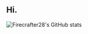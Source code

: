 ## Hi.
![Firecrafter28's GitHub stats](https://github-readme-stats.vercel.app/api?username=Firecrafter28&show_icons=true&theme=transparent)
